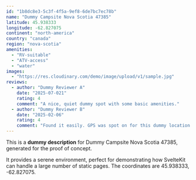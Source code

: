 ```yaml
---
id: "1b8dc8e3-5c3f-4f5a-9ef8-6de7bc7ec78b"
name: "Dummy Campsite Nova Scotia 47385"
latitude: 45.938333
longitude: -62.827075
continent: "north-america"
country: "canada"
region: "nova-scotia"
amenities:
  - "RV-suitable"
  - "ATV-access"
  - "water"
images:
  - "https://res.cloudinary.com/demo/image/upload/v1/sample.jpg"
reviews:
  - author: "Dummy Reviewer A"
    date: "2025-07-021"
    rating: 4
    comment: "A nice, quiet dummy spot with some basic amenities."
  - author: "Dummy Reviewer B"
    date: "2025-02-06"
    rating: 4
    comment: "Found it easily. GPS was spot on for this dummy location."
---
```


This is a **dummy description** for Dummy Campsite Nova Scotia 47385, generated for the proof of concept.

It provides a serene environment, perfect for demonstrating how SvelteKit can handle a large number of static pages. The coordinates are 45.938333, -62.827075.
